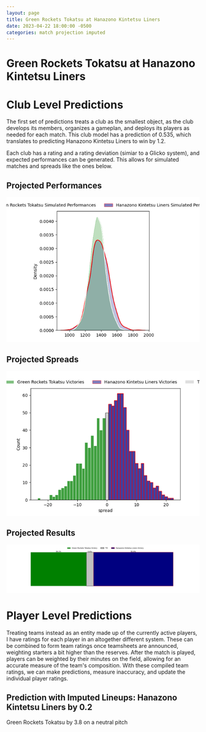 ```yaml
---  
layout: page  
title: Green Rockets Tokatsu at Hanazono Kintetsu Liners  
date: 2023-04-22 18:00:00 -0500  
categories: match projection imputed  
---
```

# Green Rockets Tokatsu at Hanazono Kintetsu Liners

# Club Level Predictions


The first set of predictions treats a club as the smallest object, as the club develops its members, organizes a gameplan, and deploys its players as needed for each match. This club model has a prediction of 0.535, which translates to predicting Hanazono Kintetsu Liners to win by 1.2.

Each club has a rating and a rating deviation (simiar to a Glicko system), and expected performances can be generated. This allows for simulated matches and spreads like the ones below.
## Projected Performances


![Projected Performances](plots/performances_2023-04-22-HanazonoKintetsuLiners-GreenRocketsTokatsu.png)
## Projected Spreads


![Projected Spreads](plots/spreads_2023-04-22-HanazonoKintetsuLiners-GreenRocketsTokatsu.png)
## Projected Results


![Projected Results](plots/resultbar_2023-04-22-HanazonoKintetsuLiners-GreenRocketsTokatsu.png)
# Player Level Predictions


Treating teams instead as an entity made up of the currently active players, I have ratings for each player in an altogether different system. These can be combined to form team ratings once teamsheets are announced, weighting starters a bit higher than the reserves. After the match is played, players can be weighted by their minutes on the field, allowing for an accurate measure of the team's composition. With these compiled team ratings, we can make predictions, measure inaccuracy, and update the individual player ratings.
## Prediction with Imputed Lineups: Hanazono Kintetsu Liners by 0.2


Green Rockets Tokatsu by 3.8 on a neutral pitch

